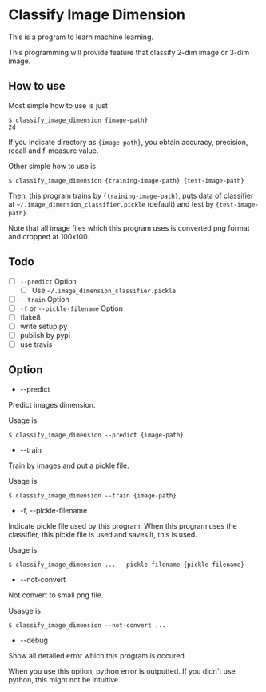 Classify Image Dimension
==========================

This is a program to learn machine learning.

This programming will provide feature that classify 2-dim image or 3-dim image.

## How to use

Most simple how to use is just

```
$ classify_image_dimension {image-path}
2d
```

If you indicate directory as `{image-path}`, you obtain accuracy, precision,
recall and f-measure value.

Other simple how to use is

```
$ classify_image_dimension {training-image-path} {test-image-path}
```

Then, this program trains by `{training-image-path}`, puts data of classifier
at `~/.image_dimension_classifier.pickle` (default) and test by
`{test-image-path}`.

Note that all image files which this program uses is converted png format
and cropped at 100x100.

## Todo

- [ ] `--predict` Option
    - [ ] Use `~/.image_dimension_classifier.pickle`
- [ ] `--train` Option
- [ ] `-f` or `--pickle-filename` Option
- [ ] flake8
- [ ] write setup.py
- [ ] publish by pypi
- [ ] use travis

## Option

* --predict

Predict images dimension.

Usage is

```
$ classify_image_dimension --predict {image-path}
```

* --train

Train by images and put a pickle file.

Usage is

```
$ classify_image_dimension --train {image-path}
```

* -f, --pickle-filename

Indicate pickle file used by this program.
When this program uses the classifier, this pickle file is used
and saves it, this is used.

Usage is

```
$ classify_image_dimension ... --pickle-filename {pickle-filename}
```

* --not-convert

Not convert to small png file.

Usasge is

```
$ classify_image_dimension --not-convert ...
```

* --debug

Show all detailed error which this program is occured.

When you use this option, python error is outputted.
If you didn't use python, this might not be intuitive.
